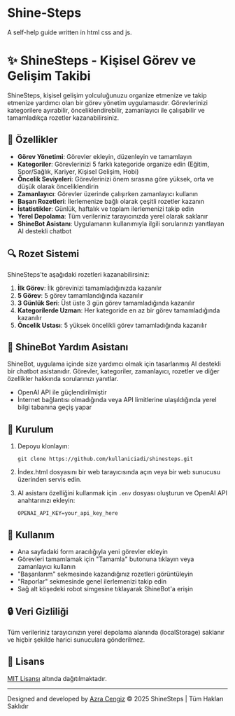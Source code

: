 # Shine-Steps
A self-help guide written in html css and js.
# ✨ ShineSteps - Kişisel Görev ve Gelişim Takibi

ShineSteps, kişisel gelişim yolculuğunuzu organize etmenize ve takip etmenize yardımcı olan bir görev yönetim uygulamasıdır. Görevlerinizi kategorilere ayırabilir, önceliklendirebilir, zamanlayıcı ile çalışabilir ve tamamladıkça rozetler kazanabilirsiniz.

## 🌟 Özellikler

- **Görev Yönetimi**: Görevler ekleyin, düzenleyin ve tamamlayın
- **Kategoriler**: Görevlerinizi 5 farklı kategoride organize edin (Eğitim, Spor/Sağlık, Kariyer, Kişisel Gelişim, Hobi)
- **Öncelik Seviyeleri**: Görevlerinizi önem sırasına göre yüksek, orta ve düşük olarak önceliklendirin
- **Zamanlayıcı**: Görevler üzerinde çalışırken zamanlayıcı kullanın
- **Başarı Rozetleri**: İlerlemenize bağlı olarak çeşitli rozetler kazanın
- **İstatistikler**: Günlük, haftalık ve toplam ilerlemenizi takip edin
- **Yerel Depolama**: Tüm verileriniz tarayıcınızda yerel olarak saklanır
- **ShineBot Asistanı**: Uygulamanın kullanımıyla ilgili sorularınızı yanıtlayan AI destekli chatbot

## 🔍 Rozet Sistemi

ShineSteps'te aşağıdaki rozetleri kazanabilirsiniz:

1. **İlk Görev**: İlk görevinizi tamamladığınızda kazanılır
2. **5 Görev**: 5 görev tamamlandığında kazanılır
3. **3 Günlük Seri**: Üst üste 3 gün görev tamamladığında kazanılır
4. **Kategorilerde Uzman**: Her kategoride en az bir görev tamamladığında kazanılır
5. **Öncelik Ustası**: 5 yüksek öncelikli görev tamamladığında kazanılır

## 💬 ShineBot Yardım Asistanı

ShineBot, uygulama içinde size yardımcı olmak için tasarlanmış AI destekli bir chatbot asistanıdır. Görevler, kategoriler, zamanlayıcı, rozetler ve diğer özellikler hakkında sorularınızı yanıtlar.

- OpenAI API ile güçlendirilmiştir
- İnternet bağlantısı olmadığında veya API limitlerine ulaşıldığında yerel bilgi tabanına geçiş yapar

## 🔧 Kurulum

1. Depoyu klonlayın:
   ```
   git clone https://github.com/kullaniciadi/shinesteps.git
   ```

2. İndex.html dosyasını bir web tarayıcısında açın veya bir web sunucusu üzerinden servis edin.

3. AI asistanı özelliğini kullanmak için `.env` dosyası oluşturun ve OpenAI API anahtarınızı ekleyin:
   ```
   OPENAI_API_KEY=your_api_key_here
   ```

## 📝 Kullanım

- Ana sayfadaki form aracılığıyla yeni görevler ekleyin
- Görevleri tamamlamak için "Tamamla" butonuna tıklayın veya zamanlayıcı kullanın
- "Başarılarım" sekmesinde kazandığınız rozetleri görüntüleyin
- "Raporlar" sekmesinde genel ilerlemenizi takip edin
- Sağ alt köşedeki robot simgesine tıklayarak ShineBot'a erişin

## 🔒 Veri Gizliliği

Tüm verileriniz tarayıcınızın yerel depolama alanında (localStorage) saklanır ve hiçbir şekilde harici sunuculara gönderilmez.

## 📄 Lisans

[MIT Lisansı](LICENSE) altında dağıtılmaktadır.

---

Designed and developed by [Azra Cengiz](https://github.com/iamazra03) © 2025 ShineSteps | Tüm Hakları Saklıdır
